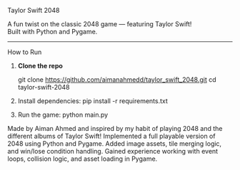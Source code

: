 Taylor Swift 2048

A fun twist on the classic 2048 game — featuring Taylor Swift!  
Built with Python and Pygame.

---

How to Run

1. **Clone the repo**

   git clone https://github.com/aimanahmedd/taylor_swift_2048.git
   cd taylor-swift-2048


2. Install dependencies:
    pip install -r requirements.txt

3. Run the game:
    python main.py



Made by Aiman Ahmed and inspired by my habit of playing 2048 and the different albums of Taylor Swift!
Implemented a full playable version of 2048 using Python and Pygame. Added image assets, tile merging logic, and win/lose condition handling. Gained experience working with event loops, collision logic, and asset loading in Pygame.


